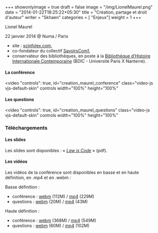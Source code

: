 +++
showonlyimage = true
draft = false
image = "/img/LionelMaurel.png"
date = "2014-01-22T18:25:22+05:30"
title = "Création, partage et droit d'auteur"
writer = "Skhaen"
categories = [ "Enjeux"]
weight = 1
+++

Lionel Maurel

22 janvier 2014 @ Numa / Paris
<!--more-->

* site : <a href="https://scinfolex.com">scinfolex.com</a>,
* co-fondateur du collectif <a href="https://www.savoirscom1.info/">SavoirsCom1</a>,
* conservateur des bibliothèques, en poste à la <a href="https://www.bdic.fr/">Bibliothèque d’Histoire Internationale Contemporaine</a> (BDIC - Université Paris X Nanterre).


<h4 id="laconfrence">La conférence</h4>

<video "controls": true, id="creation_maurel_conference" class="video-js vjs-default-skin" controls width="100%" height="100%" 
<source src="https://data.iletaitunefoisinternet.fr/creation_maurel/360p/IEUFI_creation_maurel_conference-360p.mp4" type='video/mp4' /> 
<source src="https://data.iletaitunefoisinternet.fr/creation_maurel/360p/IEUFI_creation_maurel_conference-360p.webm" type='video/webm' /> 
</video>

<h4 id="lesquestions">Les questions</h4>

<video "controls": true, id="creation_maurel_questions" class="video-js vjs-default-skin" controls width="100%" height="100%" 
<source src="https://data.iletaitunefoisinternet.fr/creation_maurel/360p/IEUFI_creation_maurel_questions-360p.mp4" type='video/mp4' /> 
<source src="https://data.iletaitunefoisinternet.fr/creation_maurel/360p/IEUFI_creation_maurel_questions-360p.webm" type='video/webm' /> 
</video>

<h3 id="tlchargements">Téléchargements</h3>

<h4 id="lesslides">Les slides</h4>

Les slides sont disponibles : « <em><a href="https://data.iletaitunefoisinternet.fr/creation_maurel/IEUFI_Maurel_law_is_code.pdf">Law is Code</a></em> » (pdf).

<h4 id="lesvidos">Les vidéos</h4>

Les vidéos de la conférence sont disponibles en basse et en haute définition, en .mp4 et en .webm :

Basse définition :

* conférence : <a href="https://data.iletaitunefoisinternet.fr/creation_maurel/360p/IEUFI_creation_maurel_conference-360p.webm">webm</a> (112M) / <a href="https://data.iletaitunefoisinternet.fr/creation_maurel/360p/IEUFI_creation_maurel_conference-360p.mp4">mp4</a> (229M)
* questions : <a href="https://data.iletaitunefoisinternet.fr/creation_maurel/360p/IEUFI_creation_maurel_questions-360p.webm">webm</a> (20M) / <a href="https://data.iletaitunefoisinternet.fr/creation_maurel/360p/IEUFI_creation_maurel_questions-360p.mp4">mp4</a> (43M)


Haute définition :

* conférence : <a href="https://data.iletaitunefoisinternet.fr/creation_maurel/720p/IEUFI_creation_maurel_conference-720.webm">webm</a> (368M) / <a href="https://data.iletaitunefoisinternet.fr/creation_maurel/720p/IEUFI_creation_maurel_conference-720p.mp4">mp4</a> (549M)
* questions : <a href="https://data.iletaitunefoisinternet.fr/creation_maurel/720p/IEUFI_creation_maurel_questions-720.webm">webm</a> (60M) / <a href="https://data.iletaitunefoisinternet.fr/creation_maurel/720p/IEUFI_creation_maurel_questions-720p.mp4">mp4</a> (102M)
